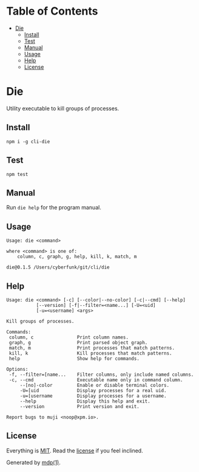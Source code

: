 Table of Contents
=================

* [Die](#die)
  * [Install](#install)
  * [Test](#test)
  * [Manual](#manual)
  * [Usage](#usage)
  * [Help](#help)
  * [License](#license)

Die
===

Utility executable to kill groups of processes.

## Install

```
npm i -g cli-die
```

## Test

```
npm test
```

## Manual

Run `die help` for the program manual.

## Usage

```
Usage: die <command>

where <command> is one of:
    column, c, graph, g, help, kill, k, match, m

die@0.1.5 /Users/cyberfunk/git/cli/die
```

## Help

```
Usage: die <command> [-c] [--color|--no-color] [-c|--cmd] [--help]
           [--version] [-f|--filter=<name...] [-U=<uid]
           [-u=<username] <args>

Kill groups of processes.

Commands:
 column, c                Print column names.
 graph, g                 Print parsed object graph.
 match, m                 Print processes that match patterns.
 kill, k                  Kill processes that match patterns.
 help                     Show help for commands.

Options:
 -f, --filter=[name...    Filter columns, only include named columns.
 -c, --cmd                Executable name only in command column.
     --[no]-color         Enable or disable terminal colors.
     -U=[uid              Display processes for a real uid.
     -u=[username         Display processes for a username.
     --help               Display this help and exit.
     --version            Print version and exit.

Report bugs to muji <noop@xpm.io>.
```

## License

Everything is [MIT](http://en.wikipedia.org/wiki/MIT_License). Read the [license](https://github.com/freeformsystems/cli-die/blob/master/LICENSE) if you feel inclined.

Generated by [mdp(1)](https://github.com/freeformsystems/mdp).

[toolkit]: https://github.com/freeformsystems/cli-toolkit
[command]: https://github.com/freeformsystems/cli-command

